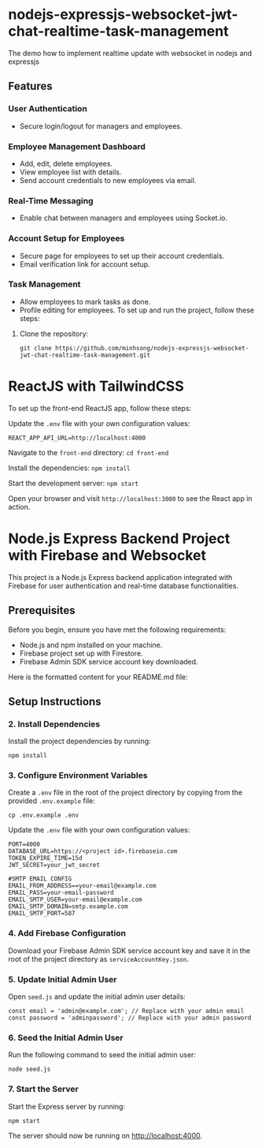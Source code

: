 # nodejs-expressjs-websocket-jwt-chat-realtime-task-management
The demo how to implement realtime update with websocket in nodejs and expressjs
## Features

### User Authentication
- Secure login/logout for managers and employees.

### Employee Management Dashboard
- Add, edit, delete employees.
- View employee list with details.
- Send account credentials to new employees via email.

### Real-Time Messaging
- Enable chat between managers and employees using Socket.io.

### Account Setup for Employees
- Secure page for employees to set up their account credentials.
- Email verification link for account setup.

### Task Management
- Allow employees to mark tasks as done.
- Profile editing for employees.
To set up and run the project, follow these steps:

1. Clone the repository:
    ```
    git clone https://github.com/minhsong/nodejs-expressjs-websocket-jwt-chat-realtime-task-management.git
    ```

# ReactJS with TailwindCSS


To set up the front-end ReactJS app, follow these steps:

  Update the `.env` file with your own configuration values:

  ```
  REACT_APP_API_URL=http://localhost:4000
  ```

  Navigate to the `front-end` directory:
        ```
        cd front-end
        ```

  Install the dependencies:
        ```
        npm install
        ```

  Start the development server:
        ```
        npm start
        ```

  Open your browser and visit `http://localhost:3000` to see the React app in action.


# Node.js Express Backend Project with Firebase and Websocket

This project is a Node.js Express backend application integrated with Firebase for user authentication and real-time database functionalities.

## Prerequisites

Before you begin, ensure you have met the following requirements:
- Node.js and npm installed on your machine.
- Firebase project set up with Firestore.
- Firebase Admin SDK service account key downloaded.

Here is the formatted content for your README.md file:

## Setup Instructions

### 2. Install Dependencies
Install the project dependencies by running:
```
npm install
```

### 3. Configure Environment Variables
Create a `.env` file in the root of the project directory by copying from the provided `.env.example` file:
```
cp .env.example .env
```
Update the `.env` file with your own configuration values:
```env
PORT=4000
DATABASE_URL=https://<project id>.firebaseio.com
TOKEN_EXPIRE_TIME=15d
JWT_SECRET=your_jwt_secret

#SMTP EMAIL CONFIG
EMAIL_FROM_ADDRESS==your-email@example.com
EMAIL_PASS=your-email-password
EMAIL_SMTP_USER=your-email@example.com
EMAIL_SMTP_DOMAIN=smtp.example.com
EMAIL_SMTP_PORT=587

```

### 4. Add Firebase Configuration
Download your Firebase Admin SDK service account key and save it in the root of the project directory as `serviceAccountKey.json`.

### 5. Update Initial Admin User
Open `seed.js` and update the initial admin user details:
```
const email = 'admin@example.com'; // Replace with your admin email
const password = 'adminpassword'; // Replace with your admin password
```

### 6. Seed the Initial Admin User
Run the following command to seed the initial admin user:
```
node seed.js
```

### 7. Start the Server
Start the Express server by running:
```
npm start
```
The server should now be running on [http://localhost:4000](http://localhost:4000).






